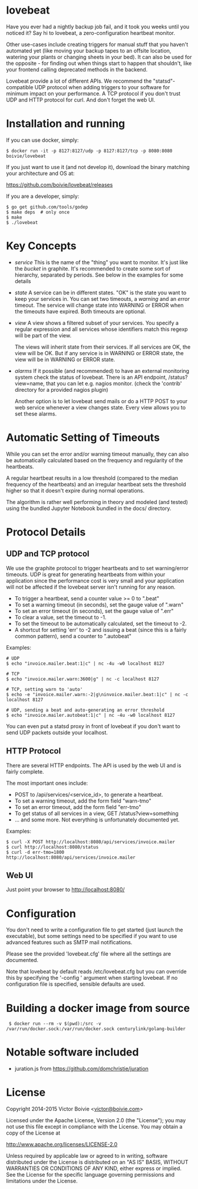 lovebeat
========

Have you ever had a nightly backup job fail, and it took you weeks until you noticed it? Say hi to lovebeat, a zero-configuration heartbeat monitor.

Other use-cases include creating triggers for manual stuff that you haven't automated yet (like moving your backup tapes to an offsite location, watering your plants or changing sheets in your bed). It can also be used for the opposite - for finding out when things start to happen that shouldn't, like your frontend calling deprecated methods in the backend.

Lovebeat provide a lot of different APIs. We recommend the "statsd"-compatible UDP protocol when adding triggers to your software for minimum impact on your performance. A TCP protocol if you don't trust UDP and HTTP protocol for curl. And don't forget the web UI.

Installation and running
========================

If you can use docker, simply:

    $ docker run -it -p 8127:8127/udp -p 8127:8127/tcp -p 8080:8080 boivie/lovebeat

If you just want to use it (and not develop it), download the binary matching
your architecture and OS at:

  https://github.com/boivie/lovebeat/releases

If you are a developer, simply:

    $ go get github.com/tools/godep
    $ make deps  # only once
    $ make
    $ ./lovebeat

Key Concepts
============

  * *service*
    This is the name of the "thing" you want to monitor. It's just like the
    *bucket* in graphite. It's recommended to create some sort of hierarchy,
    separated by periods. See below in the examples for some details

  * *state*
    A service can be in different states. "OK" is the state you want to keep
    your services in. You can set two timeouts, a *warning* and an *error* timeout.
    The service will change state into WARNING or ERROR when the timeouts have
    expired. Both timeouts are optional.

  * *view*
    A view shows a filtered subset of your services. You specify a regular expression
    and all services whose identifiers match this regexp will be part of the view.

    The views will inherit state from their services. If all services are OK, the
    view will be OK. But if any service is in WARNING or ERROR state, the view
    will be in WARNING or ERROR state.

  * *alarms*
    If it possible (and recommended) to have an external monitoring system check
    the status of lovebeat. There is an API endpoint, /status?view=name,
    that you can let e.g. nagios monitor. (check the 'contrib' directory for
    a provided nagios plugin)

    Another option is to let lovebeat send mails or do a HTTP POST to your web
    service whenever a view changes state. Every view allows you to set these
    alarms.

Automatic Setting of Timeouts
=============================

While you can set the error and/or warning timeout manually, they can also be
automatically calculated based on the frequency and regularity of the heartbeats.

A regular heartbeat results in a low threshold (compared to the median frequency
of the heartbeats) and an irregular heartbeat sets the threshold higher so that
it doesn't expire during normal operations.

The algorithm is rather well performing in theory and modeled (and tested) using
the bundled Jupyter Notebook bundled in the docs/ directory.

Protocol Details
================

UDP and TCP protocol
--------------------

We use the graphite protocol to trigger heartbeats and to set warning/error
timeouts. UDP is great for generating heartbeats from within your application
since the performance cost is very small and your application will not be affected
if the lovebeat server isn't running for any reason.

  * To trigger a heartbeat, send a counter value >= 0 to "<service>.beat"
  * To set a warning timeout (in seconds), set the gauge value of "<service>.warn"
  * To set an error timeout (in seconds), set the gauge value of "<service>.err"
  * To clear a value, set the timeout to -1.
  * To set the timeout to be automatically calculated, set the timeout to -2.
  * A shortcut for setting 'err' to -2 and issuing a beat (since this is a
    fairly common pattern), send a counter to "<service>.autobeat"

Examples:

    # UDP
    $ echo "invoice.mailer.beat:1|c" | nc -4u -w0 localhost 8127

    # TCP
    $ echo "invoice.mailer.warn:3600|g" | nc -c localhost 8127

    # TCP, setting warn to 'auto'
    $ echo -e "invoice.mailer.warn:-2|g\ninvoice.mailer.beat:1|c" | nc -c localhost 8127

    # UDP, sending a beat and auto-generating an error threshold
    $ echo "invoice.mailer.autobeat:1|c" | nc -4u -w0 localhost 8127

You can even put a statsd proxy in front of lovebeat if you don't want to send
UDP packets outside your localhost.

HTTP Protocol
-------------

There are several HTTP endpoints. The API is used by the web UI and is fairly
complete.

The most important ones include:

  * POST to /api/services/<service_id>,
    to generate a heartbeat.
  * To set a warning timeout, add the form field "warn-tmo"
  * To set an error timeout, add the form field "err-tmo"
  * To get status of all services in a view, GET /status?view=something
  * ... and some more. Not everything is unfortunately documented yet.


Examples:

    $ curl -X POST http://localhost:8080/api/services/invoice.mailer
    $ curl http://localhost:8080/status
    $ curl -d err-tmo=1800 http://localhost:8080/api/services/invoice.mailer

Web UI
------

Just point your browser to [http://localhost:8080/](http://localhost:8080)

Configuration
=============

You don't need to write a configuration file to get started (just launch
the executable), but some settings need to be specified if you want to
use advanced features such as SMTP mail notifications.

Please see the provided 'lovebeat.cfg' file where all the settings are
documented.

Note that lovebeat by default reads /etc/lovebeat.cfg but you can override
this by specifying the '-config <file>' argument when starting lovebeat. If
no configuration file is specified, sensible defaults are used.

Building a docker image from source
===================================

     $ docker run --rm -v $(pwd):/src -v /var/run/docker.sock:/var/run/docker.sock centurylink/golang-builder


Notable software included
=========================

 * juration.js from https://github.com/domchristie/juration

License
=======

Copyright 2014-2015 Victor Boivie <<victor@boivie.com>>

Licensed under the Apache License, Version 2.0 (the "License"); you may not use this file except in compliance with the License. You may obtain a copy of the License at

http://www.apache.org/licenses/LICENSE-2.0

Unless required by applicable law or agreed to in writing, software distributed under the License is distributed on an "AS IS" BASIS, WITHOUT WARRANTIES OR CONDITIONS OF ANY KIND, either express or implied. See the License for the specific language governing permissions and limitations under the License.
